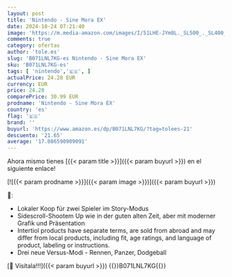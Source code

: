 ```yaml
---
layout: post
title: 'Nintendo - Sine Mora EX'
date: 2024-10-24 07:21:40
image: 'https://m.media-amazon.com/images/I/51LHE-JYm8L._SL500_._SL400_.jpg'
comments: true
category: ofertas
author: 'tole.es'
slug: 'B071LNL7KG-es Nintendo - Sine Mora EX'
sku: 'B071LNL7KG-es'
tags: [ 'nintendo','🇪🇸', ]
actualPrice: 24.28 EUR
currency: EUR
price: 24.28
comparePrice: 30.99 EUR
prodname: 'Nintendo - Sine Mora EX'
country: 'es'
flag: '🇪🇸'
brand: ''
buyurl: 'https://www.amazon.es/dp/B071LNL7KG/?tag=tolees-21'
descuento: '21.65'
average: '17.086590909091'
---
```


Ahora mismo tienes [{{< param title >}}]({{< param buyurl >}}) en el siguiente enlace!

[![{{< param prodname >}}]({{< param image >}})]({{< param buyurl >}})

🔎:

- Lokaler Koop für zwei Spieler im Story-Modus
- Sidescroll-Shootem Up wie in der guten alten Zeit, aber mit moderner Grafik und Präsentation
- Intertiol products have separate terms, are sold from abroad and may differ from local products, including fit, age ratings, and language of product, labeling or instructions.
- Drei neue Versus-Modi - Rennen, Panzer, Dodgeball

[🛒 Visítala!!!]({{< param buyurl >}})
{{<world>}}B071LNL7KG{{</world>}}
